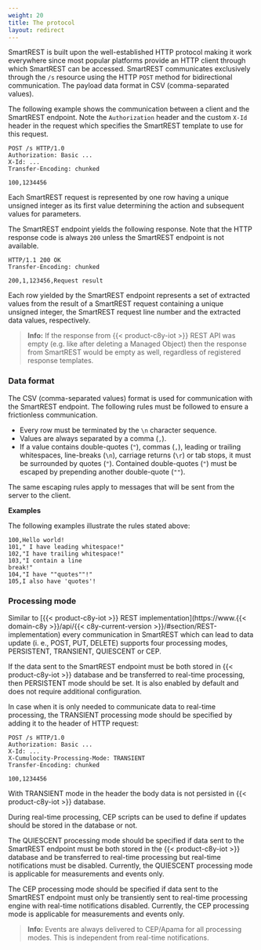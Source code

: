 ```yaml
---
weight: 20
title: The protocol
layout: redirect
---
```


SmartREST is built upon the well-established HTTP protocol making it work everywhere since most popular platforms provide an HTTP client through which SmartREST can be accessed. SmartREST communicates exclusively through the `/s` resource using the HTTP `POST` method for bidirectional communication. The payload data format in CSV (comma-separated values).

The following example shows the communication between a client and the  SmartREST endpoint. Note the `Authorization` header and the custom `X-Id` header in the request which specifies the SmartREST template to use for this request.

	POST /s HTTP/1.0
	Authorization: Basic ...
	X-Id: ...
	Transfer-Encoding: chunked

	100,1234456

Each SmartREST request is represented by one row having a unique unsigned integer as its first value determining the action and subsequent values for parameters.

The SmartREST endpoint yields the following response. Note that the HTTP response code is always `200` unless the SmartREST endpoint is not available.

	HTTP/1.1 200 OK
	Transfer-Encoding: chunked

	200,1,123456,Request result

Each row yielded by the SmartREST endpoint represents a set of extracted values from the result of a SmartREST request containing a unique unsigned integer, the SmartREST request line number and the extracted data values, respectively.

>**Info:** If the response from {{< product-c8y-iot >}} REST API was empty (e.g. like after deleting a Managed Object) then the response from SmartREST would be empty as well, regardless of registered response templates.

### Data format

The CSV (comma-separated values) format is used for communication with the SmartREST endpoint. The following rules must be followed to ensure a frictionless communication.

* Every row must be terminated by the `\n` character sequence.
* Values are always separated by a comma (`,`).
* If a value contains double-quotes (`"`), commas (`,`), leading or trailing whitespaces, line-breaks (`\n`), carriage returns (`\r`) or tab stops, it must be surrounded by quotes (`"`). Contained double-quotes (`"`) must be escaped by prepending another double-quote (`""`).

The same escaping rules apply to messages that will be sent from the server to the client.

**Examples**

The following examples illustrate the rules stated above:

	100,Hello world!
	101," I have leading whitespace!"
	102,"I have trailing whitespace!"
	103,"I contain a line
	break!"
	104,"I have ""quotes""!"
	105,I also have 'quotes'!

### Processing mode

Similar to [{{< product-c8y-iot >}} REST implementation](https://www.{{< domain-c8y >}}/api/{{< c8y-current-version >}}/#section/REST-implementation) every communication in SmartREST which can lead to data update (i. e., POST, PUT, DELETE) supports four processing modes, PERSISTENT, TRANSIENT, QUIESCENT or CEP.

If the data sent to the SmartREST endpoint must be both stored in {{< product-c8y-iot >}} database and be transferred to real-time processing, then PERSISTENT mode should be set. It is also enabled by default and does not require additional configuration.

In case when it is only needed to communicate data to real-time processing, the TRANSIENT processing mode should be specified by adding it to the header of HTTP request:

	POST /s HTTP/1.0
	Authorization: Basic ...
	X-Id: ...
	X-Cumulocity-Processing-Mode: TRANSIENT
	Transfer-Encoding: chunked

	100,1234456

With TRANSIENT mode in the header the body data is not persisted in {{< product-c8y-iot >}} database.

During real-time processing, CEP scripts can be used to define if updates should be stored in the database or not.

The QUIESCENT processing mode should be specified if data sent to the SmartREST endpoint must be both stored in the {{< product-c8y-iot >}} database and be transferred to real-time processing but real-time notifications must be disabled. Currently, the QUIESCENT processing mode is applicable for measurements and events only.

The CEP processing mode should be specified if data sent to the SmartREST endpoint must only be transiently sent to real-time processing engine with real-time notifications disabled. Currently, the CEP processing mode is applicable for measurements and events only.

>**Info:** Events are always delivered to CEP/Apama for all processing modes. This is independent from real-time notifications.
